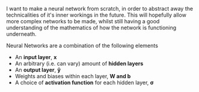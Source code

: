 I want to make a neural network from scratch, in order to abstract away the technicalities of it's inner workings in the future. This will hopefully allow more complex networks to be made, whilst still having a good understanding of the mathematics of how the network is functioning underneath. 

Neural Networks are a combination of the following elements
* An **input layer**, **x**
* An arbitrary (i.e. can vary) amount of **hidden layers**
* An **output layer**, **ŷ**
* Weights and biases within each layer, **W and b**
* A choice of **activation function** for each hidden layer, **σ**
